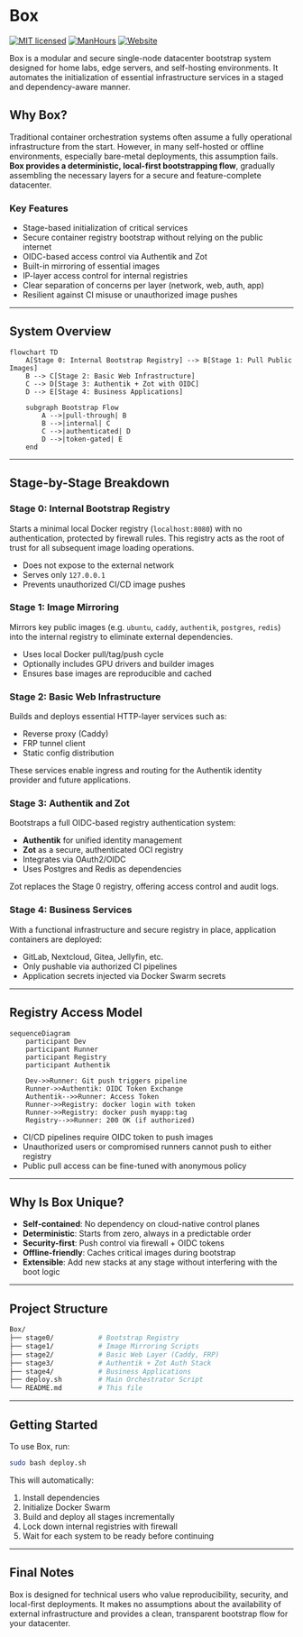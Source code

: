 # Box

[![MIT licensed](https://img.shields.io/badge/license-MIT-blue.svg)](https://gitlab.aiursoft.com/aiursoft/box/-/blob/master/LICENSE)
[![ManHours](https://manhours.aiursoft.cn/r/gitlab.aiursoft.com/aiursoft/box.svg)](https://gitlab.aiursoft.com/aiursoft/box/-/commits/master?ref_type=heads)
[![Website](https://img.shields.io/website?url=https%3A%2F%2Fwww.aiursoft.cn%2F)](https://www.aiursoft.cn)

Box is a modular and secure single-node datacenter bootstrap system designed for home labs, edge servers, and self-hosting environments. It automates the initialization of essential infrastructure services in a staged and dependency-aware manner.

## Why Box?

Traditional container orchestration systems often assume a fully operational infrastructure from the start. However, in many self-hosted or offline environments, especially bare-metal deployments, this assumption fails. **Box provides a deterministic, local-first bootstrapping flow**, gradually assembling the necessary layers for a secure and feature-complete datacenter.

### Key Features

- Stage-based initialization of critical services
- Secure container registry bootstrap without relying on the public internet
- OIDC-based access control via Authentik and Zot
- Built-in mirroring of essential images
- IP-layer access control for internal registries
- Clear separation of concerns per layer (network, web, auth, app)
- Resilient against CI misuse or unauthorized image pushes

---

## System Overview

```mermaid
flowchart TD
    A[Stage 0: Internal Bootstrap Registry] --> B[Stage 1: Pull Public Images]
    B --> C[Stage 2: Basic Web Infrastructure]
    C --> D[Stage 3: Authentik + Zot with OIDC]
    D --> E[Stage 4: Business Applications]

    subgraph Bootstrap Flow
        A -->|pull-through| B
        B -->|internal| C
        C -->|authenticated| D
        D -->|token-gated| E
    end
````

---

## Stage-by-Stage Breakdown

### Stage 0: Internal Bootstrap Registry

Starts a minimal local Docker registry (`localhost:8080`) with no authentication, protected by firewall rules. This registry acts as the root of trust for all subsequent image loading operations.

* Does not expose to the external network
* Serves only `127.0.0.1`
* Prevents unauthorized CI/CD image pushes

### Stage 1: Image Mirroring

Mirrors key public images (e.g. `ubuntu`, `caddy`, `authentik`, `postgres`, `redis`) into the internal registry to eliminate external dependencies.

* Uses local Docker pull/tag/push cycle
* Optionally includes GPU drivers and builder images
* Ensures base images are reproducible and cached

### Stage 2: Basic Web Infrastructure

Builds and deploys essential HTTP-layer services such as:

* Reverse proxy (Caddy)
* FRP tunnel client
* Static config distribution

These services enable ingress and routing for the Authentik identity provider and future applications.

### Stage 3: Authentik and Zot

Bootstraps a full OIDC-based registry authentication system:

* **Authentik** for unified identity management
* **Zot** as a secure, authenticated OCI registry
* Integrates via OAuth2/OIDC
* Uses Postgres and Redis as dependencies

Zot replaces the Stage 0 registry, offering access control and audit logs.

### Stage 4: Business Services

With a functional infrastructure and secure registry in place, application containers are deployed:

* GitLab, Nextcloud, Gitea, Jellyfin, etc.
* Only pushable via authorized CI pipelines
* Application secrets injected via Docker Swarm secrets

---

## Registry Access Model

```mermaid
sequenceDiagram
    participant Dev
    participant Runner
    participant Registry
    participant Authentik

    Dev->>Runner: Git push triggers pipeline
    Runner->>Authentik: OIDC Token Exchange
    Authentik-->>Runner: Access Token
    Runner->>Registry: docker login with token
    Runner->>Registry: docker push myapp:tag
    Registry-->>Runner: 200 OK (if authorized)
```

* CI/CD pipelines require OIDC token to push images
* Unauthorized users or compromised runners cannot push to either registry
* Public pull access can be fine-tuned with anonymous policy

---

## Why Is Box Unique?

* **Self-contained**: No dependency on cloud-native control planes
* **Deterministic**: Starts from zero, always in a predictable order
* **Security-first**: Push control via firewall + OIDC tokens
* **Offline-friendly**: Caches critical images during bootstrap
* **Extensible**: Add new stacks at any stage without interfering with the boot logic

---

## Project Structure

```bash
Box/
├── stage0/           # Bootstrap Registry
├── stage1/           # Image Mirroring Scripts
├── stage2/           # Basic Web Layer (Caddy, FRP)
├── stage3/           # Authentik + Zot Auth Stack
├── stage4/           # Business Applications
├── deploy.sh         # Main Orchestrator Script
└── README.md         # This file
```

---

## Getting Started

To use Box, run:

```bash
sudo bash deploy.sh
```

This will automatically:

1. Install dependencies
2. Initialize Docker Swarm
3. Build and deploy all stages incrementally
4. Lock down internal registries with firewall
5. Wait for each system to be ready before continuing

---

## Final Notes

Box is designed for technical users who value reproducibility, security, and local-first deployments. It makes no assumptions about the availability of external infrastructure and provides a clean, transparent bootstrap flow for your datacenter.
